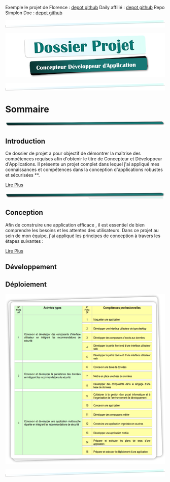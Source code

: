 Exemple le projet de Florence : [depot github](https://github.com/Florence-Martin/CDA_fil_rouge)
Daily affilié : [depot github](https://github.com/Simplon-hdf/daily-objectives-cda-vals-p4/blob/main/Jour-32.md)
Repo Simplon Doc : [depot github](https://github.com/Simplon-hdf/bot-discord-Simplon-Hub-doc)

<!-- ![mep_top](./assets/mep/line1.png) -->

![mep_top](./assets/mep/mep_mid1.png)

![mep_top](./assets/img/titre_cda.png)

![mep_top](./assets/mep/mep_mid1.png)

# Sommaire

![mep_top](./assets/mep//mep_mid0.png)

<!-- ![mep_top](./assets/mep/mep_mid1.png) -->

## Introduction

Ce dossier de projet a pour objectif de démontrer la maîtrise des compétences requises afin d'obtenir le titre de Concepteur et Développeur d'Applications. Il présente un projet complet dans lequel j'ai appliqué mes connaissances et compétences dans la conception d'applications robustes et sécurisées \*\*.

[Lire Plus](1.introduction/introduction.md)

![mep_top](./assets/mep/border_rt.png)

## Conception

Afin de construire une application efficace , il est essentiel de bien comprendre les besoins et les attentes des utilisateurs. Dans ce projet au sein de mon équipe, j'ai appliqué les principes de conception à travers les étapes suivantes :

[Lire Plus](1.conception/conception.md)

## Développement

## Déploiement

![CDA_Tableau](assets/img/COMPET.png)

![mep_top](./assets/mep/mep_mid1.png)
